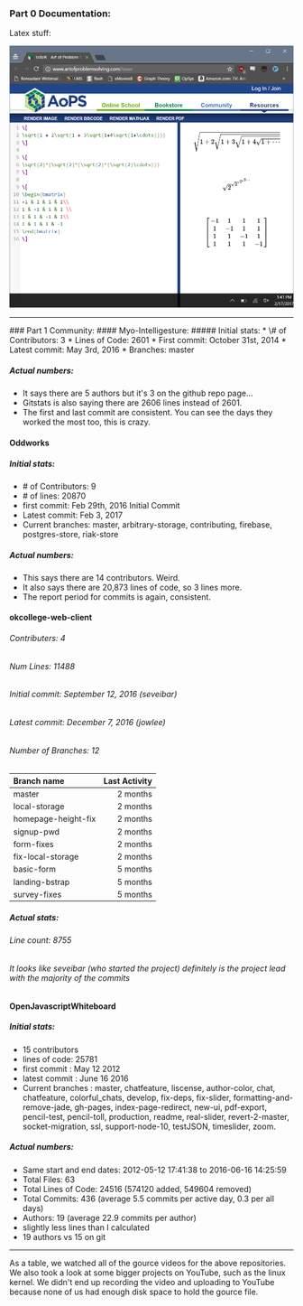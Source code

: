 ### Part 0 Documentation:
Latex stuff:
<p align="left">
   <img src="latex_lab5.png" width="550"/>
</p>
<hr/>
### Part 1 Community:
#### Myo-Intelligesture:
##### Initial stats:
* \# of Contributors: 3
* Lines of Code: 2601
* First commit: October 31st, 2014
* Latest commit: May 3rd, 2016
* Branches: master

##### Actual numbers:
* It says there are 5 authors but it's 3 on the github repo page...
* Gitstats is also saying there are 2606 lines instead of 2601.
* The first and last commit are consistent. You can see the days they worked the most too, this is crazy.

#### Oddworks
##### Initial stats:
* \# of Contributors: 9
* \# of lines: 20870
* first commit: Feb 29th, 2016 Initial Commit
* Latest commit: Feb 3, 2017
* Current branches: master, arbitrary-storage, contributing, firebase, postgres-store, riak-store

##### Actual numbers:
* This says there are 14 contributors. Weird.
* It also  says there are 20,873 lines of code, so 3 lines more.
* The report period for commits is again, consistent.

#### okcollege-web-client
###### Contributers: 4
###### Num Lines: 11488
###### Initial commit: September 12, 2016 (seveibar)
###### Latest commit: December 7, 2016 (jowlee)
###### Number of Branches: 12
| Branch name | Last Activity |
|:------------|--------------:|
| master | 2 months |
| local-storage | 2 months |
| homepage-height-fix | 2 months |
| signup-pwd | 2 months |
| form-fixes | 2 months |
| fix-local-storage | 2 months |
| basic-form | 5 months |
| landing-bstrap | 5 months |
| survey-fixes | 5 months |

##### Actual stats:
###### Line count:  8755
###### It looks like seveibar (who started the project) definitely is the project lead with the majority of the commits

#### OpenJavascriptWhiteboard
##### Initial stats:
* 15 contributors 
* lines of code: 25781
* first commit : May 12 2012
* latest commit : June 16 2016
* Current branches :
master, chatfeature, liscense, author-color, chat, chatfeature, colorful_chats, develop, fix-deps, fix-slider, formatting-and-remove-jade, gh-pages, index-page-redirect, new-ui, pdf-export, pencil-test, pencil-toll, production, readme, real-slider, revert-2-master, socket-migration, ssl, support-node-10, testJSON, timeslider, zoom.

##### Actual numbers:
* Same start and end dates: 2012-05-12 17:41:38 to 2016-06-16 14:25:59
* Total Files: 63
* Total Lines of Code: 24516 (574120 added, 549604 removed)
* Total Commits: 436 (average 5.5 commits per active day, 0.3 per all days)
* Authors: 19 (average 22.9 commits per author)
* slightly less lines than I calculated
* 19 authors vs 15 on git

<hr />
As a table, we watched all of the gource videos for the above repositories. We also took a look at some bigger projects on YouTube, such as the linux kernel. We didn't end up recording the video and uploading to YouTube because none of us had enough disk space to hold the gource file.

